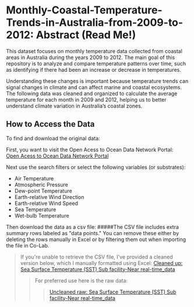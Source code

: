 # Monthly-Coastal-Temperature-Trends-in-Australia-from-2009-to-2012: Abstract (Read Me!)
This dataset focuses on monthly temperature data collected from coastal areas in Australia during the years 2009 to 2012. The main goal of this repository is to analyze and compare temperature patterns over time, such as identifying if there had been an increase or decrease in temperatures.

Understanding these changes is important because temperature trends can signal changes in climate and can affect marine and coastal ecosystems. The following data was cleaned and organized to calculate the average temperature for each month in 2009 and 2012, helping us to better understand climate variation in Australia’s coastal zones.

## How to Access the Data

To find and download the original data:

First, you want to visit the Open Acess to Ocean Data Network Portal:   
[Open Acess to Ocean Data Network Portal](https://portal.aodn.org.au/search)

 Next use the search filters or select the following variables (or substrates):  
   - Air Temperature  
   - Atmospheric Pressure  
   - Dew-point Temperature  
   - Earth-relative Wind Direction  
   - Earth-relative Wind Speed  
   - Sea Temperature  
   - Wet-bulb Temperature

Then download the data as a csv file:
#####The CSV file includes extra summary rows labeled as "data points." You can remove these either by deleting the rows manually in Excel or by filtering them out when importing the file in Co-Lab.


>If you're unable to retrieve the CSV file, I've provided a cleaned version below, which I manually formatted using Excel:
[Cleaned up: Sea Surface Temperature (SST) Sub facility-Near real-time_data](https://drive.google.com/file/d/1glfq1W8HE9AocZ13BTP6_OYtqzy7V_h0/view?usp=sharing)
>> For preferred use here is the raw data:
>>>[Uncleaned raw: Sea Surface Temperature (SST) Sub facility-Near real-time_data](https://drive.google.com/file/d/1xg128LrtRZrEC2HOyM30F7yMSZe1g50K/view?usp=sharing)

